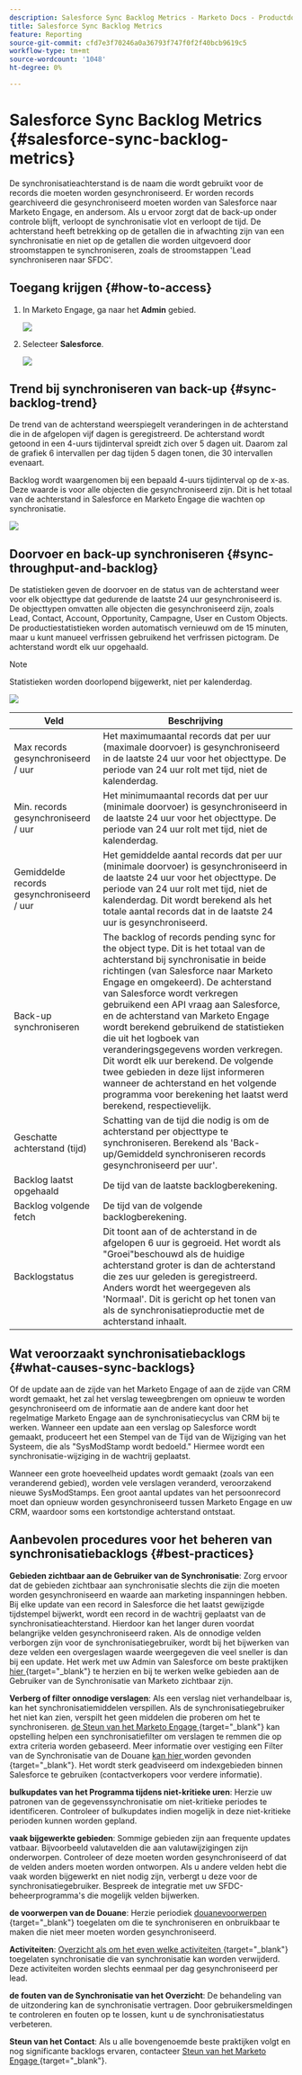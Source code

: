 ```yaml
---
description: Salesforce Sync Backlog Metrics - Marketo Docs - Productdocumentatie
title: Salesforce Sync Backlog Metrics
feature: Reporting
source-git-commit: cfd7e3f70246a0a36793f747f0f2f40bcb9619c5
workflow-type: tm+mt
source-wordcount: '1048'
ht-degree: 0%

---
```


# Salesforce Sync Backlog Metrics  {#salesforce-sync-backlog-metrics}

De synchronisatieachterstand is de naam die wordt gebruikt voor de records die moeten worden gesynchroniseerd. Er worden records gearchiveerd die gesynchroniseerd moeten worden van Salesforce naar Marketo Engage, en andersom. Als u ervoor zorgt dat de back-up onder controle blijft, verloopt de synchronisatie vlot en verloopt de tijd. De achterstand heeft betrekking op de getallen die in afwachting zijn van een synchronisatie en niet op de getallen die worden uitgevoerd door stroomstappen te synchroniseren, zoals de stroomstappen &#39;Lead synchroniseren naar SFDC&#39;.

## Toegang krijgen {#how-to-access}

1. In Marketo Engage, ga naar het **Admin** gebied.

   ![](assets/salesforce-sync-backlog-metrics-1.png)

1. Selecteer **Salesforce**.

   ![](assets/salesforce-sync-backlog-metrics-2.png)

## Trend bij synchroniseren van back-up {#sync-backlog-trend}

De trend van de achterstand weerspiegelt veranderingen in de achterstand die in de afgelopen vijf dagen is geregistreerd. De achterstand wordt getoond in een 4-uurs tijdinterval spreidt zich over 5 dagen uit. Daarom zal de grafiek 6 intervallen per dag tijden 5 dagen tonen, die 30 intervallen evenaart.

Backlog wordt waargenomen bij een bepaald 4-uurs tijdinterval op de x-as. Deze waarde is voor alle objecten die gesynchroniseerd zijn. Dit is het totaal van de achterstand in Salesforce en Marketo Engage die wachten op synchronisatie.

![](assets/salesforce-sync-backlog-metrics-3.png)

## Doorvoer en back-up synchroniseren {#sync-throughput-and-backlog}

De statistieken geven de doorvoer en de status van de achterstand weer voor elk objecttype dat gedurende de laatste 24 uur gesynchroniseerd is. De objecttypen omvatten alle objecten die gesynchroniseerd zijn, zoals Lead, Contact, Account, Opportunity, Campagne, User en Custom Objects. De productiestatistieken worden automatisch vernieuwd om de 15 minuten, maar u kunt manueel verfrissen gebruikend het verfrissen pictogram. De achterstand wordt elk uur opgehaald.

>[!NOTE]
>
>Statistieken worden doorlopend bijgewerkt, niet per kalenderdag.

![](assets/salesforce-sync-backlog-metrics-4.png)

<table><thead>
  <tr>
    <th>Veld</th>
    <th>Beschrijving</th>
  </tr></thead>
<tbody>
  <tr>
    <td>Max records gesynchroniseerd / uur</td>
    <td>Het maximumaantal records dat per uur (maximale doorvoer) is gesynchroniseerd in de laatste 24 uur voor het objecttype. De periode van 24 uur rolt met tijd, niet de kalenderdag.</td>
  </tr>
  <tr>
    <td>Min. records gesynchroniseerd / uur</td>
    <td>Het minimumaantal records dat per uur (minimale doorvoer) is gesynchroniseerd in de laatste 24 uur voor het objecttype. De periode van 24 uur rolt met tijd, niet de kalenderdag.</td>
  </tr>
  <tr>
    <td>Gemiddelde records gesynchroniseerd / uur</td>
    <td>Het gemiddelde aantal records dat per uur (minimale doorvoer) is gesynchroniseerd in de laatste 24 uur voor het objecttype. De periode van 24 uur rolt met tijd, niet de kalenderdag. Dit wordt berekend als het totale aantal records dat in de laatste 24 uur is gesynchroniseerd.</td>
  </tr>
  <tr>
    <td>Back-up synchroniseren</td>
    <td>The backlog of records pending sync for the object type. Dit is het totaal van de achterstand bij synchronisatie in beide richtingen (van Salesforce naar Marketo Engage en omgekeerd). De achterstand van Salesforce wordt verkregen gebruikend een API vraag aan Salesforce, en de achterstand van Marketo Engage wordt berekend gebruikend de statistieken die uit het logboek van veranderingsgegevens worden verkregen. Dit wordt elk uur berekend. De volgende twee gebieden in deze lijst informeren wanneer de achterstand en het volgende programma voor berekening het laatst werd berekend, respectievelijk.</td>
  </tr>
  <tr>
    <td>Geschatte achterstand (tijd)</td>
    <td>Schatting van de tijd die nodig is om de achterstand per objecttype te synchroniseren. Berekend als 'Back-up/Gemiddeld synchroniseren records gesynchroniseerd per uur'.</td>
  </tr>
  <tr>
    <td>Backlog laatst opgehaald</td>
    <td>De tijd van de laatste backlogberekening.</td>
  </tr>
  <tr>
    <td>Backlog volgende fetch</td>
    <td>De tijd van de volgende backlogberekening.</td>
  </tr>
  <tr>
    <td>Backlogstatus</td>
    <td>Dit toont aan of de achterstand in de afgelopen 6 uur is gegroeid. Het wordt als "Groei"beschouwd als de huidige achterstand groter is dan de achterstand die zes uur geleden is geregistreerd. Anders wordt het weergegeven als 'Normaal'. Dit is gericht op het tonen van als de synchronisatieproductie met de achterstand inhaalt.</td>
  </tr>
</tbody></table>

## Wat veroorzaakt synchronisatiebacklogs {#what-causes-sync-backlogs}

Of de update aan de zijde van het Marketo Engage of aan de zijde van CRM wordt gemaakt, het zal het verslag teweegbrengen om opnieuw te worden gesynchroniseerd om de informatie aan de andere kant door het regelmatige Marketo Engage aan de synchronisatiecyclus van CRM bij te werken. Wanneer een update aan een verslag op Salesforce wordt gemaakt, produceert het een Stempel van de Tijd van de Wijziging van het Systeem, die als &quot;SysModStamp wordt bedoeld.&quot; Hiermee wordt een synchronisatie-wijziging in de wachtrij geplaatst.

Wanneer een grote hoeveelheid updates wordt gemaakt (zoals van een veranderend gebied), worden vele verslagen veranderd, veroorzakend nieuwe SysModStamps. Een groot aantal updates van het persoonrecord moet dan opnieuw worden gesynchroniseerd tussen Marketo Engage en uw CRM, waardoor soms een kortstondige achterstand ontstaat.

## Aanbevolen procedures voor het beheren van synchronisatiebacklogs {#best-practices}

**Gebieden zichtbaar aan de Gebruiker van de Synchronisatie**: Zorg ervoor dat de gebieden zichtbaar aan synchronisatie slechts die zijn die moeten worden gesynchroniseerd en waarde aan marketing inspanningen hebben. Bij elke update van een record in Salesforce die het laatst gewijzigde tijdstempel bijwerkt, wordt een record in de wachtrij geplaatst van de synchronisatieachterstand. Hierdoor kan het langer duren voordat belangrijke velden gesynchroniseerd raken. Als de onnodige velden verborgen zijn voor de synchronisatiegebruiker, wordt bij het bijwerken van deze velden een overgeslagen waarde weergegeven die veel sneller is dan bij een update. Het werk met uw Admin van Salesforce om beste praktijken [ hier ](https://nation.marketo.com/t5/marketo-whisperer-blogs/best-practices-for-determining-which-fields-to-sync-with-marketo/ba-p/247449) {target="_blank"} te herzien en bij te werken welke gebieden aan de Gebruiker van de Synchronisatie van Marketo zichtbaar zijn.

**Verberg of filter onnodige verslagen**: Als een verslag niet verhandelbaar is, kan het synchronisatiemiddelen verspillen. Als de synchronisatiegebruiker het niet kan zien, verspilt het geen middelen die proberen om het te synchroniseren. [ de Steun van het Marketo Engage ](https://nation.marketo.com/t5/support/ct-p/Support#_blank) {target="_blank"} kan opstelling helpen een synchronisatiefilter om verslagen te remmen die op extra criteria worden gebaseerd. Meer informatie over vestiging een Filter van de Synchronisatie van de Douane [ kan hier ](https://nation.marketo.com/t5/product-blogs/instructions-for-creating-a-custom-sync-rule/ba-p/242758) worden gevonden {target="_blank"}. Het wordt sterk geadviseerd om indexgebieden binnen Salesforce te gebruiken (contactverkopers voor verdere informatie).

**bulkupdates van het Programma tijdens niet-kritieke uren**: Herzie uw patronen van de gegevenssynchronisatie om niet-kritieke periodes te identificeren. Controleer of bulkupdates indien mogelijk in deze niet-kritieke perioden kunnen worden gepland.

**vaak bijgewerkte gebieden**: Sommige gebieden zijn aan frequente updates vatbaar. Bijvoorbeeld valutavelden die aan valutawijzigingen zijn onderworpen. Controleer of deze moeten worden gesynchroniseerd of dat de velden anders moeten worden ontworpen. Als u andere velden hebt die vaak worden bijgewerkt en niet nodig zijn, verbergt u deze voor de synchronisatiegebruiker. Bespreek de integratie met uw SFDC-beheerprogramma&#39;s die mogelijk velden bijwerken.

**de voorwerpen van de Douane**: Herzie periodiek [ douanevoorwerpen ](https://experienceleague.adobe.com/en/docs/marketo/using/product-docs/crm-sync/salesforce-sync/sfdc-sync-details/sfdc-sync-custom-object-sync) {target="_blank"} toegelaten om die te synchroniseren en onbruikbaar te maken die niet meer moeten worden gesynchroniseerd.

**Activiteiten**: [ Overzicht als om het even welke activiteiten ](https://experienceleague.adobe.com/en/docs/marketo/using/product-docs/crm-sync/salesforce-sync/setup/optional-steps/customize-activities-sync) {target="_blank"} toegelaten synchronisatie die van synchronisatie kan worden verwijderd.  Deze activiteiten worden slechts eenmaal per dag gesynchroniseerd per lead.

**de fouten van de Synchronisatie van het Overzicht**: De behandeling van de uitzondering kan de synchronisatie vertragen. Door gebruikersmeldingen te controleren en fouten op te lossen, kunt u de synchronisatiestatus verbeteren.

**Steun van het Contact**: Als u alle bovengenoemde beste praktijken volgt en nog significante backlogs ervaren, contacteer [ Steun van het Marketo Engage ](https://nation.marketo.com/t5/support/ct-p/Support#_blank) {target="_blank"}.
